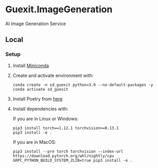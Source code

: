 # Guexit.ImageGeneration

AI Image Generation Service

## Local

### Setup

1. Install [Miniconda](https://docs.conda.io/projects/conda/en/latest/user-guide/install/macos.html)

2. Create and activate environment with:

    ```shell
    conda create -n sd_guexit python=3.9 --no-default-packages -y
    conda activate sd_guexit
    ```

3. Install Poetry from [here](https://python-poetry.org/docs/#installation)

4. Install dependencies with:

    If you are in Linux or Windows:

    ```shell
    pip3 install torch==1.12.1 torchvision>=0.13.1
    pip3 install -e .
    ```

    If you are in MacOS:

    ```shell
    pip3 install --pre torch torchvision --index-url https://download.pytorch.org/whl/nightly/cpu
    GRPC_PYTHON_BUILD_SYSTEM_ZLIB=true pip3 install -e .
    ```
